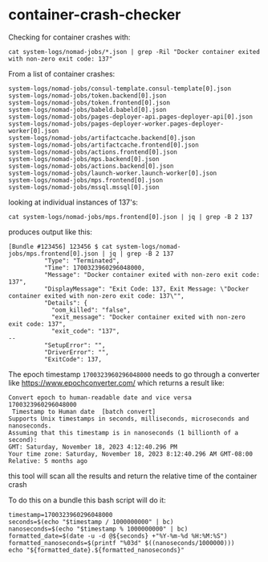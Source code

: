 # container-crash-checker

Checking for container crashes with:

```
cat system-logs/nomad-jobs/*.json | grep -Ril "Docker container exited with non-zero exit code: 137"
```

From a list of container crashes:

```
system-logs/nomad-jobs/consul-template.consul-template[0].json
system-logs/nomad-jobs/token.backend[0].json
system-logs/nomad-jobs/token.frontend[0].json
system-logs/nomad-jobs/babeld.babeld[0].json
system-logs/nomad-jobs/pages-deployer-api.pages-deployer-api[0].json
system-logs/nomad-jobs/pages-deployer-worker.pages-deployer-worker[0].json
system-logs/nomad-jobs/artifactcache.backend[0].json
system-logs/nomad-jobs/artifactcache.frontend[0].json
system-logs/nomad-jobs/actions.frontend[0].json
system-logs/nomad-jobs/mps.backend[0].json
system-logs/nomad-jobs/actions.backend[0].json
system-logs/nomad-jobs/launch-worker.launch-worker[0].json
system-logs/nomad-jobs/mps.frontend[0].json
system-logs/nomad-jobs/mssql.mssql[0].json
```

looking at individual instances of 137's:

```
cat system-logs/nomad-jobs/mps.frontend[0].json | jq | grep -B 2 137
```

produces output like this:

```
[Bundle #123456] 123456 $ cat system-logs/nomad-jobs/mps.frontend[0].json | jq | grep -B 2 137
          "Type": "Terminated",
          "Time": 1700323960296048000,
          "Message": "Docker container exited with non-zero exit code: 137",
          "DisplayMessage": "Exit Code: 137, Exit Message: \"Docker container exited with non-zero exit code: 137\"",
          "Details": {
            "oom_killed": "false",
            "exit_message": "Docker container exited with non-zero exit code: 137",
            "exit_code": "137",
--
          "SetupError": "",
          "DriverError": "",
          "ExitCode": 137,
```

The epoch timestamp `1700323960296048000` needs to go through a converter like https://www.epochconverter.com/ which returns a result like:

```
Convert epoch to human-readable date and vice versa
1700323960296048000
 Timestamp to Human date  [batch convert]
Supports Unix timestamps in seconds, milliseconds, microseconds and nanoseconds.
Assuming that this timestamp is in nanoseconds (1 billionth of a second):
GMT: Saturday, November 18, 2023 4:12:40.296 PM
Your time zone: Saturday, November 18, 2023 8:12:40.296 AM GMT-08:00
Relative: 5 months ago
```

this tool will scan all the results and return the relative time of the container crash

To do this on a bundle this bash script will do it:

```
timestamp=1700323960296048000
seconds=$(echo "$timestamp / 1000000000" | bc)
nanoseconds=$(echo "$timestamp % 1000000000" | bc)
formatted_date=$(date -u -d @${seconds} +"%Y-%m-%d %H:%M:%S")
formatted_nanoseconds=$(printf "%03d" $((nanoseconds/1000000)))
echo "${formatted_date}.${formatted_nanoseconds}"
```
